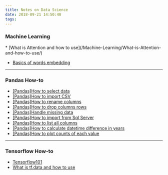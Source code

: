 ```yaml
---
title: Notes on Data Science
date: 2018-09-21 14:50:40
tags:
---
```


### Machine Learning
<!-- * [Backward propagation of Neural Network explained](/Machine-Learning/Backward-propagation-of-Neural-Network-explained/)
 -->* [What is Attention and how to use](/Machine-Learning/What-is-Attention-and-how-to-use/)
* [Basics of words embedding](/Machine-Learning/Basics-of-words-embedding/)

--------

### Pandas How-to

* [[Pandas]How to select data](/pandas/Pandas-How-to-select-data/)
* [[Pandas]How to import CSV](/pandas/Pandas-How-to-import-CSV/)
* [[Pandas]How to rename columns](/pandas/Pandas-How-to-rename-columns/)
* [[Pandas]How to drop columns rows](/pandas/Pandas-How-to-drop-columns-rows/)
* [[Pandas]Handle missing data](/pandas/Pandas-Handle-missing-data/)
* [[Pandas]How to import from Sql Server](/pandas/Pandas-How-to-import-from-Sql-Server/)
* [[Pandas]How to list all columns](/pandas/Pandas-How-to-list-all-columns/)
* [[Pandas]How to calculate datetime difference in years](/pandas/Pandas-How-to-calculate-datetime-difference-in-years/)
* [[Pandas]How to plot counts of each value](/pandas/Pandas-How-to-plot-counts-of-each-value/)

---

### Tensorflow How-to

* [Tensorflow101](/tensorflow/Tensorflow101/)
* [What is tf.data and how to use](/tensorflow/What-is-tf-data-and-how-to-use/)

